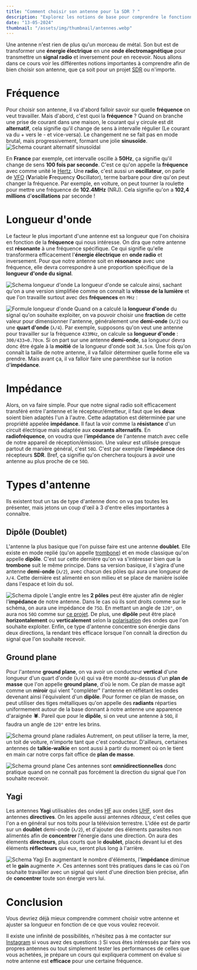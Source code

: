 ```yaml
---
title: "Comment choisir son antenne pour la SDR ? "
description: "Explorez les notions de base pour comprendre le fonctionnement des antennes en radiofréquence afin de bien choisir la votre pour vos projets en SDR"
date: "13-05-2024"
thumbnail: "/assets/img/thumbnail/antennes.webp"
---
```

Une antenne n'est rien de plus qu'un morceau de métal. Son but est de transformer une **énergie électrique** en une **onde électromagnétique** pour transmettre un **signal radio** et inversement pour en recevoir. Nous allons dans ce cours voir les différentes notions importantes à comprendre afin de bien choisir son antenne, que ça soit pour un projet [SDR](../SDR/sdr.html) ou n'importe.

# Fréquence
Pour choisir son antenne, il va d'abord falloir savoir sur quelle **fréquence** on veut travailler. Mais d'abord, c'est quoi la **fréquence** ?
Quand on branche une prise de courant dans une maison, le courant qui y circule est dit **alternatif**, cela signifie qu'il change de sens à intervalle régulier (Le courant va du + vers le - et vice-versa). Le changement ne se fait pas en mode brutal, mais progressivement, formant une jolie **sinusoïde**. 
![Schema courant alternatif sinusoïdal](../../../assets/img/pages/radio/radio_basics/antennes/antenne1.svg)

En **France** par exemple, cet intervalle oscille à **50Hz**, ça signifie qu'il change de sens **100 fois par seconde**. C'est ce qu'on appelle la **fréquence** avec comme unité le [Hertz](https://fr.wikipedia.org/wiki/Hertz). 
Une **radio**, c'est aussi un **oscillateur**, on parle de [VFO](https://fr.wikipedia.org/wiki/Oscillateur_%C3%A0_fr%C3%A9quence_variable) (**V**ariable **F**requency **O**scillator), terme barbare pour dire qu'on peut changer la fréquence. 
Par exemple, en voiture, on peut tourner la roulette pour mettre une fréquence de **102.4MHz** (NRJ). Cela signifie qu'on a **102,4 millions** d'**oscillations** par seconde ! 

#  Longueur d'onde
Le facteur le plus important d'une antenne est sa longueur que l'on choisira en fonction de la **fréquence** qui nous intéresse. On dira que notre antenne est **résonante** à une fréquence spécifique. Ce qui signifie qu'elle transformera efficacement l'**énergie électrique** en **onde radio** et inversement.
Pour que notre antenne soit en **résonance** avec une fréquence, elle devra correspondre à une proportion spécifique de la **longueur d'onde du signal**.

![Schema longueur d'onde](../../../assets/img/pages/radio/radio_basics/antennes/antenne2.svg)
La longueur d'onde se calcule ainsi, sachant qu'on a une version simplifiée comme on connaît la **vitesse de la lumière** et que l'on travaille surtout avec des **fréquences** en `MHz` :

![Formule longueur d'onde](../../../assets/img/pages/radio/radio_basics/antennes/antenne3.svg)
Quand on a calculé la **longueur d'onde** du signal qu'on souhaite exploiter, on va pouvoir choisir une **fraction** de cette valeur pour dimensionner l'antenne, généralement une **demi-onde** (`λ/2`) ou une **quart d'onde** (`λ/4`).
Par exemple, supposons qu'on veut une antenne pour travailler sur la fréquence `433MHz`, on calcule sa **longueur d'onde** : `300/433≈0.70cm`. Si on part sur une antenne **demi-onde**, sa longueur devra donc être égale à la **moitié** de la longueur d'onde soit `34.5cm`.
Une fois qu'on connaît la taille de notre antenne, il va falloir déterminer quelle forme elle va prendre. Mais avant ça, il va falloir faire une parenthèse sur la notion d'**impédance**.

# Impédance
Alors, on va faire simple. Pour que notre signal radio soit efficacement transféré entre l'antenne et le récepteur/émetteur, il faut que les **deux** soient bien adaptés  l'un à l'autre. Cette adaptation est déterminée par une propriété appelée **impédance**.
Il faut la voir comme la **résistance** d'un circuit électrique mais adaptée aux **courants alternatifs**. En **radiofréquence**, on voudra que l'**impédance** de l'antenne match avec celle de notre appareil de réception/émission. Une valeur est utilisée presque partout de manière général, c'est `50Ω`. C'est par exemple l'**impédance** des récepteurs **SDR**. Bref, ça signifie qu'on cherchera toujours à avoir une antenne au plus proche de ce `50Ω`.

# Types d'antenne
Ils existent tout un tas de type d'antenne donc on va pas toutes les présenter, mais jetons un coup d'œil à 3 d'entre elles importantes à connaître.
## Dipôle (Doublet)
L'antenne la plus basique que l'on puisse faire est une antenne **doublet**. Elle existe en mode replié (qu'on appelle [trombone](https://rogerbeep.fr/les-cours-2/antennes-ouvertes-fermees/#:~:text=Une%20antenne%20est%20ferm%C3%A9e%20lorsque,est%20proche%20de%20200%20%CE%A9%20.)) et en mode classique qu'on appelle **dipôle**. C'est sur cette dernière qu'on va s'intéresser bien que la **trombone** suit le même principe. 
Dans sa version basique, il s'agira d'une antenne **demi-onde** (`λ/2`), avec chacun des pôles qui aura une longueur de `λ/4`. Cette dernière est alimenté en son milieu et se place de manière isolée dans l'espace et loin du sol.

![Schema dipole](../../../assets/img/pages/radio/radio_basics/antennes/antenne4.svg)
L'angle entre les **2 pôles** peut être ajuster afin de régler l'**impédance** de notre antenne. Dans le cas où ils sont droits comme sur le schéma, on aura une impédance de `75Ω`. En mettant un angle de `120°`, on aura nos `50Ω` comme sur [ce projet](../../Projects/NOAA.html).
De plus, une **dipôle** peut être placé **horizontalement** ou **verticalement** selon la [polarisation](https://culturesciencesphysique.ens-lyon.fr/ressource/simu-polarisation.xml) des ondes que l'on souhaite exploiter.
Enfin, ce type d'antenne concentre son énergie dans deux directions, la rendant très efficace lorsque l'on connaît la direction du signal que l'on souhaite recevoir.

## Ground plane
Pour l'antenne **ground plane**, on va avoir un conducteur **vertical** d'une longueur d'un quart d'onde (`λ/4`) qui va être monté au-dessus d'un **plan de masse** que l'on appelle **ground plane**, d'où le nom. Ce plan de masse agit comme un **miroir** qui vient "compléter" l'antenne en réflétant les ondes devenant ainsi l'équivalent d'un **dipôle**.
Pour former ce plan de masse, on peut utiliser des tiges métalliques qu'on appelle des **radiants** réparties uniformement autour de la base donnant à notre antenne une apparence d'araignée 🕷️. Pareil que pour le **dipôle**, si on veut une antenne à `50Ω`, il faudra un angle de `120°` entre les brins.

![Schema ground plane radiales](../../../assets/img/pages/radio/radio_basics/antennes/antenne5.svg)
Autrement, on peut utiliser la terre, la mer, un toit de voiture, n'importe tant que c'est conducteur. D'ailleurs, certaines antennes de **talkie-walkie** en sont aussi à partir du moment où on le tient en main car notre corps fait office de **plan de masse**.

![Schema ground plane](../../../assets/img/pages/radio/radio_basics/antennes/antenne6.svg)
Ces antennes sont **omnidirectionnelles** donc pratique quand on ne connaît pas forcément la direction du signal que l'on souhaite recevoir. 

## Yagi
Les antennes **Yagi** utilisables des ondes [HF](https://fr.wikipedia.org/wiki/Haute_fr%C3%A9quence) aux ondes [UHF](https://fr.wikipedia.org/wiki/Ultra_haute_fr%C3%A9quence), sont des antennes **directives**. On les appelle aussi antennes *râteaux*, c'est celles que l'on a en général sur nos toits pour la télévision terrestre.
L'idée est de partir sur un **doublet** demi-onde (`λ/2`), et d'ajouter des éléments parasites non alimentés afin de **concentrer** l'énergie dans une direction. On aura des élements **directeurs**, plus courts que le **doublet**, placés devant lui et des éléments **réflecteurs** qui eux, seront plus long à l'arrière. 

![Schema Yagi](../../../assets/img/pages/radio/radio_basics/antennes/antennes7.svg)
En augmentant le nombre d'éléments, l'**impédance** diminue et le **gain** augmente ↗️. Ces antennes sont très pratiques dans le cas où l'on souhaite travailler avec un signal qui vient d'une direction bien précise, afin de **concentrer** toute son énergie vers lui.

# Conclusion
Vous devriez déjà mieux comprendre comment choisir votre antenne et ajuster sa longueur en fonction de ce que vous voulez recevoir.

Il existe une infinité de possibilités, n'hésitez pas à me contacter sur [Instagram](https://www.instagram.com/radionugget/) si vous avez des questions :)
Si vous êtes intéressés par faire vos propres antennes ou tout simplement tester les performances de celles que vous achetées, je prépare un cours qui expliquera comment on évalue si notre antenne est **efficace** pour une certaine fréquence.
